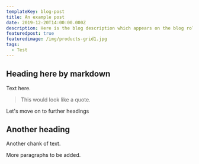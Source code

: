 ```yaml
---
templateKey: blog-post
title: An example post
date: 2019-12-20T14:00:00.000Z
description: Here is the blog description which appears on the blog roll.
featuredpost: true
featuredimage: /img/products-grid1.jpg
tags:
  - Test
---
```



## Heading here by markdown

Text here.

> This would look like a quote.

Let's move on to further headings

## Another heading

Another chank of text.

More paragraphs to be added.
